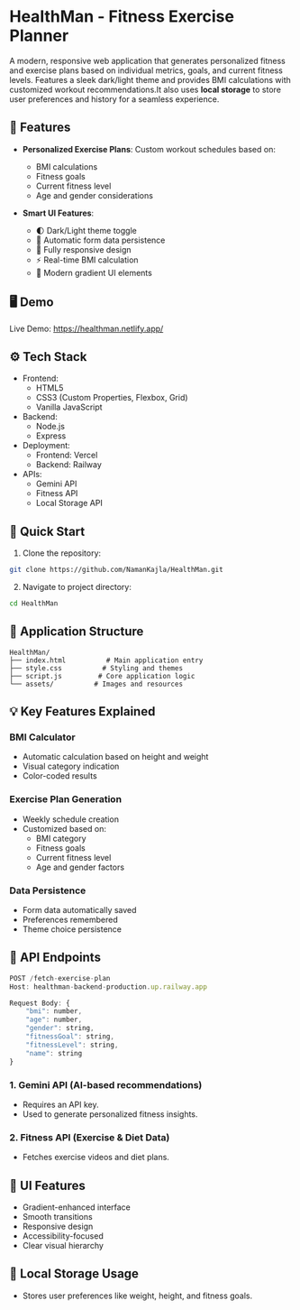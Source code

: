 # HealthMan - Fitness Exercise Planner

A modern, responsive web application that generates personalized fitness and exercise plans based on individual metrics, goals, and current fitness levels. Features a sleek dark/light theme and provides BMI calculations with customized workout recommendations.It also uses **local storage** to store user preferences and history for a seamless experience.

## 🌟 Features

- **Personalized Exercise Plans**: Custom workout schedules based on:
  - BMI calculations
  - Fitness goals
  - Current fitness level
  - Age and gender considerations
  
- **Smart UI Features**:
  - 🌓 Dark/Light theme toggle
  - 💾 Automatic form data persistence
  - 📱 Fully responsive design
  - ⚡ Real-time BMI calculation
  - 🎨 Modern gradient UI elements

## 🖥️ Demo

Live Demo: https://healthman.netlify.app/

## ⚙️ Tech Stack

- Frontend:
  - HTML5
  - CSS3 (Custom Properties, Flexbox, Grid)
  - Vanilla JavaScript
- Backend:
  - Node.js
  - Express
- Deployment:
  - Frontend: Vercel
  - Backend: Railway
- APIs:
  - Gemini API
  - Fitness API
  - Local Storage API 

## 🚀 Quick Start

1. Clone the repository:
```bash
git clone https://github.com/NamanKajla/HealthMan.git
```

2. Navigate to project directory:
```bash
cd HealthMan
```

## 📱 Application Structure

```
HealthMan/
├── index.html          # Main application entry
├── style.css          # Styling and themes
├── script.js         # Core application logic
└── assets/          # Images and resources
```

## 💡 Key Features Explained

### BMI Calculator
- Automatic calculation based on height and weight
- Visual category indication
- Color-coded results

### Exercise Plan Generation
- Weekly schedule creation
- Customized based on:
  - BMI category
  - Fitness goals
  - Current fitness level
  - Age and gender factors

### Data Persistence
- Form data automatically saved
- Preferences remembered
- Theme choice persistence

## 🎯 API Endpoints

```javascript
POST /fetch-exercise-plan
Host: healthman-backend-production.up.railway.app

Request Body: {
    "bmi": number,
    "age": number,
    "gender": string,
    "fitnessGoal": string,
    "fitnessLevel": string,
    "name": string
}
```
   ### 1. Gemini API (AI-based recommendations)
   - Requires an API key.
   - Used to generate personalized fitness insights.
     
   ### 2. Fitness API (Exercise & Diet Data)
   - Fetches exercise videos and diet plans.

## 🎨 UI Features

- Gradient-enhanced interface
- Smooth transitions
- Responsive design
- Accessibility-focused
- Clear visual hierarchy

## 🌌 Local Storage Usage

- Stores user preferences like weight, height, and fitness goals.





